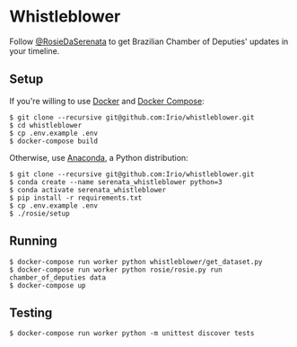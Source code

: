 # Whistleblower

Follow [@RosieDaSerenata](https://twitter.com/RosieDaSerenata) to get Brazilian Chamber of Deputies' updates in your timeline.

## Setup

If you're willing to use [Docker](https://www.docker.com) and [Docker Compose](https://docs.docker.com/compose/):

```console
$ git clone --recursive git@github.com:Irio/whistleblower.git
$ cd whistleblower
$ cp .env.example .env
$ docker-compose build
```

Otherwise, use [Anaconda](https://www.continuum.io), a Python distribution:

```console
$ git clone --recursive git@github.com:Irio/whistleblower.git
$ conda create --name serenata_whistleblower python=3
$ conda activate serenata_whistleblower
$ pip install -r requirements.txt
$ cp .env.example .env
$ ./rosie/setup
```

## Running

```console
$ docker-compose run worker python whistleblower/get_dataset.py
$ docker-compose run worker python rosie/rosie.py run chamber_of_deputies data
$ docker-compose up
```

## Testing

```console
$ docker-compose run worker python -m unittest discover tests
```
